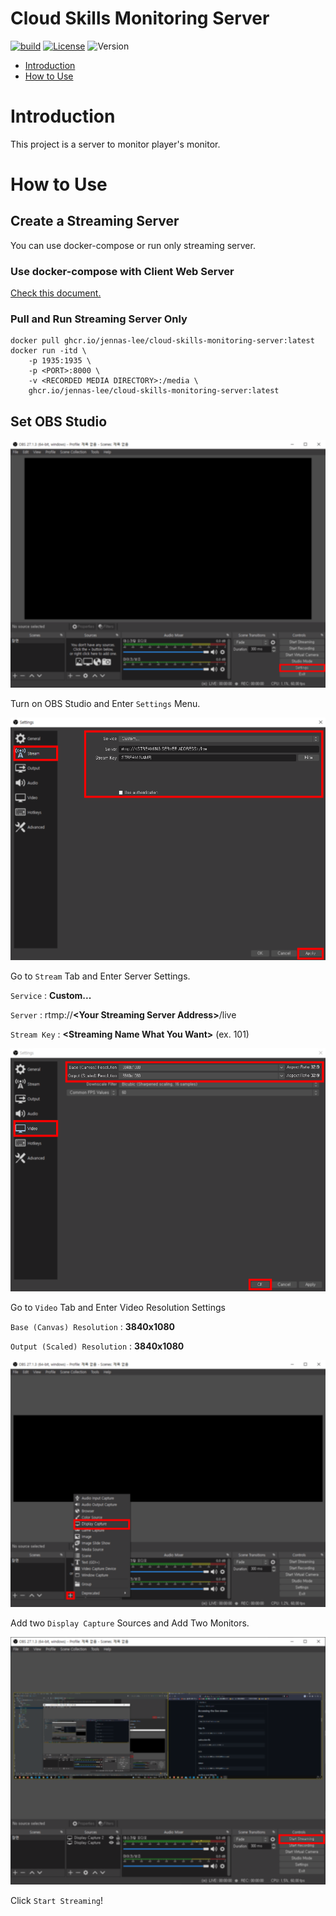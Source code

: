 # Cloud Skills Monitoring Server

[![build](https://github.com/Jennas-Lee/cloud-skills-monitoring-server/actions/workflows/main.yml/badge.svg)](https://github.com/Jennas-Lee/cloud-skills-monitoring-server/actions/workflows/main.yml)
[![License](https://img.shields.io/github/license/Jennas-Lee/cloud-skills-monitoring-server)](https://github.com/Jennas-Lee/cloud-skills-monitoring-server/blob/v0.0.1/LICENSE)
![Version](https://img.shields.io/github/package-json/v/Jennas-Lee/cloud-skills-monitoring-server)

- [Introduction](#introduction)
- [How to Use](#how-to-use)

# Introduction

This project is a server to monitor player's monitor.

# How to Use

## Create a Streaming Server

You can use docker-compose or run only streaming server.

### Use docker-compose with Client Web Server

[Check this document.](https://github.com/Jennas-Lee/cloud-skills-monitoring-client#use-docker-compose-with-streaming-server)

### Pull and Run Streaming Server Only

``` shell
docker pull ghcr.io/jennas-lee/cloud-skills-monitoring-server:latest
docker run -itd \
    -p 1935:1935 \
    -p <PORT>:8000 \
    -v <RECORDED MEDIA DIRECTORY>:/media \
    ghcr.io/jennas-lee/cloud-skills-monitoring-server:latest
```

## Set OBS Studio

![Turn on OBS Studio and Go to `Settings` Menu](docs/obs-1.png)

Turn on OBS Studio and Enter `Settings` Menu.

![Go to `Stream` Tab and Enter Server Settings](docs/obs-2.png)

Go to `Stream` Tab and Enter Server Settings.

`Service` : **Custom...**

`Server` : rtmp://**&lt;Your Streaming Server Address&gt;**/live

`Stream Key` : **&lt;Streaming Name What You Want&gt;** (ex. 101)

![Go to `Video` Tab and Enter Video Resolution Settings](docs/obs-3.png)

Go to `Video` Tab and Enter Video Resolution Settings

`Base (Canvas) Resolution` : **3840x1080**

`Output (Scaled) Resolution` : **3840x1080**

![Add two `Display Capture` Sources and Add Two Monitors](docs/obs-4.png)

Add two `Display Capture` Sources and Add Two Monitors.

![Click `Start Streaming`](docs/obs-5.png)

Click `Start Streaming`!